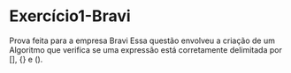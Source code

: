 # Exercício1-Bravi

 Prova feita para a empresa Bravi 
 Essa questão envolveu a criação de um Algoritmo que verifica se uma expressão está corretamente delimitada por [], {} e ().
